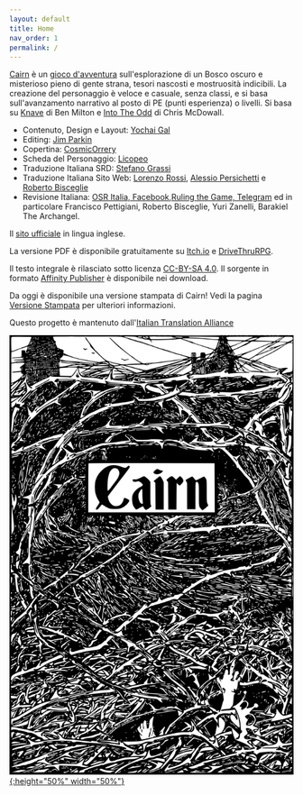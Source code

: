 ```yaml
---
layout: default
title: Home
nav_order: 1
permalink: /
---
```

[Cairn](http://cairnrpg.com/) è un [gioco d&#39;avventura](http://questingblog.com/adventure-game-vs-osr) sull'esplorazione di un Bosco oscuro e misterioso pieno di gente strana, tesori nascosti e mostruosità indicibili. La creazione del personaggio è veloce e casuale, senza classi, e si basa sull'avanzamento narrativo al posto di PE (punti esperienza) o livelli. Si basa su [Knave](https://www.drivethrurpg.com/product/250888/Knave) di Ben Milton e [Into The Odd](https://chrismcdee.itch.io/electric-bastionland) di Chris McDowall.

- Contenuto, Design e Layout: [Yochai Gal](https://twitter.com/yochaigal1)
- Editing: [Jim Parkin](https://d66kobolds.blogspot.com/)
- Copertina: [CosmicOrrery](https://cosmicorrery.itch.io/)
- Scheda del Personaggio: [Licopeo](https://www.instagram.com/licopeoart/)
- Traduzione Italiana SRD: [Stefano Grassi](https://twitter.com/FabulousFreak)
- Traduzione Italiana Sito Web: [Lorenzo Rossi](https://oicn.icu/), [Alessio Persichetti](https://deeperintothedungeon.wordpress.com/) e [Roberto Bisceglie](https://zeruhur.space)
- Revisione Italiana: [OSR Italia, Facebook](https://www.facebook.com/groups/osritalia/),[Ruling the Game, Telegram](http://t.me/osritalia) ed in particolare Francisco Pettigiani, Roberto Bisceglie, Yuri Zanelli, Barakiel The Archangel.

Il [sito ufficiale](http://cairnrpg.com/) in lingua inglese.

La versione PDF è disponibile gratuitamente su [Itch.io](https://ita-translation-alliance.itch.io/cairn-ita) e [DriveThruRPG](https://www.drivethrurpg.com/product/330809/Cairn).

Il testo integrale è rilasciato sotto licenza [CC-BY-SA 4.0](https://creativecommons.org/licenses/by-sa/4.0/deed.it).
Il sorgente in formato [Affinity Publisher](https://affinity.serif.com/en-us/publisher/) è disponibile nei download.

Da oggi è disponibile una versione stampata di Cairn!
Vedi la pagina [Versione Stampata](/stampa.md) per ulteriori informazioni.

Questo progetto è mantenuto dall'[Italian Translation Alliance](https://www.italiantranslationalliance.org)

<p></p>

[![Alt text](/img/cairn.svg "Click to embiggen"){:height="50%" width="50%"}](/img/cairn.svg)
